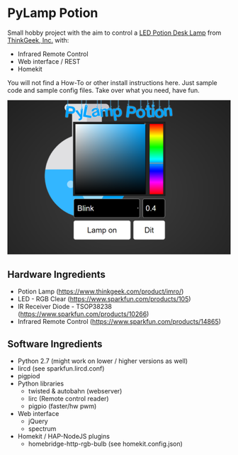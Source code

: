 # PyLamp Potion

Small hobby project with the aim to control a
 [LED Potion Desk Lamp](https://www.thinkgeek.com/product/imro) 
 from [ThinkGeek, Inc.](https://www.thinkgeek.com)
 with:
 - Infrared Remote Control
 - Web interface / REST
 - Homekit
 
You will not find a How-To or other install instructions here. Just sample code and sample config files.
Take over what you need, have fun.

![Screenshot of web interface](screenshot.png)

## Hardware Ingredients

- Potion Lamp (https://www.thinkgeek.com/product/imro/)
- LED - RGB Clear (https://www.sparkfun.com/products/105)
- IR Receiver Diode - TSOP38238 (https://www.sparkfun.com/products/10266)
- Infrared Remote Control (https://www.sparkfun.com/products/14865)

## Software Ingredients
- Python 2.7 (might work on lower / higher versions as well)
- lircd (see sparkfun.lircd.conf)
- pigpiod
- Python libraries
  - twisted & autobahn (webserver)
  - lirc (Remote control reader)
  - pigpio (faster/hw pwm)
- Web interface
  - jQuery
  - spectrum
- Homekit / HAP-NodeJS plugins
  - homebridge-http-rgb-bulb (see homekit.config.json)
